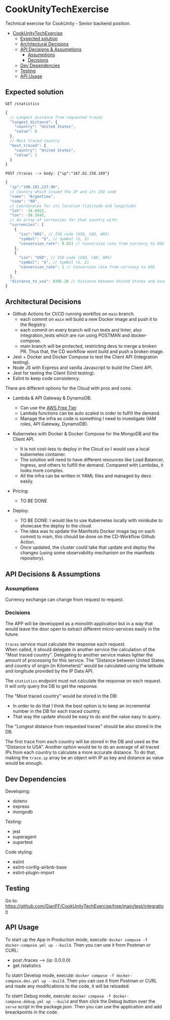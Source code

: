 # CookUnityTechExercise
Technical exercise for CookUnity - Senior backend position.

- [CookUnityTechExercise](#cookunitytechexercise)
  - [Expected solution](#expected-solution)
  - [Architectural Decisions](#architectural-decisions)
  - [API Decisions \& Assumptions](#api-decisions--assumptions)
    - [Assumptions](#assumptions)
    - [Decisions](#decisions)
  - [Dev Dependencies](#dev-dependencies)
  - [Testing](#testing)
  - [API Usage](#api-usage)

## Expected solution

`GET /statistics`

```js
{
  // Longest distance from requested traces
  "longest_distance": {
    "country": "United States",
    "value": 0
  },
  // Most traced country
  "most_traced": { 
    "country": "United States",
    "value": 1
  }
}
```

`POST /traces --> body: {"ip":"167.62.158.169"}`

```js
{
  "ip":"190.191.237.90",
  // Country which issued the IP and its ISO code
  "name": "Argentina", 
  "code": "AR",
  // Coordinates for its location (latitude and longitude)
  "lat": -34.6022,
  "lon": -58.3845,
  // An array of currencies for that country with:
  "currencies": [
    {
      "iso":"ARS", // ISO code (USD, CAD, ARS)
      "symbol": "$", // Symbol ($, £)
      "conversion_rate": 0.023 // Conversion rate from currency to USD
    },
    {
      "iso": "USD", // ISO code (USD, CAD, ARS)
      "symbol": "$", // Symbol ($, £)
      "conversion_rate": 1 // Conversion rate from currency to USD
    }
  ],
  "distance_to_usa": 8395.28 // Distance between United States and country of origin (in Kilometers)
}
```

## Architectural Decisions

* Github Actions for CI/CD running workflos on `main` branch.
  - each commit on `main` will build a new Docker image and push it to the Registry.
  - each commit on every branch will run tests and linter, also integration_tests which are run using POSTMAN and docker-compose. 
  - main branch will be protected, restricting devs to merge a broken PR. Thus that, the CD workflow wont build and push a broken image.
* Jest + Docker and Docker Compose to test the Client API (Integration testing).
* Node JS with Express and vanilla Javascript to build the Client API.
* Jest for testing the Client (Unit testing).
* Eslint to keep code consistency.

There are different options for the Cloud with pros and cons:

* Lambda & API Gateway & DynamoDB.
  - Can use the [AWS Free Tier](https://aws.amazon.com/free/?p=gsrc&c=ho_bswa)
  - Lambda functions can be auto scaled in order to fulfill the demand.
  - Manage the infra as code is something I need to investigate (IAM roles, API Gateway, DynamoDB).

* Kubernetes with Docker & Docker Compose for the MongoDB and the Client API.
  - It is not cost-less to deploy in the Cloud so I would use a local kubernetes container.
  - The solution will need to have different resources like Load Balancer, Ingress, and others to fulfill the demand. Compared with Lambdas, it looks more complex.
  - All the infra can be written in YAML files and managed by devs easily.

* Pricing: 
  - TO BE DONE

* Deploy: 
  - TO BE DONE: I would like to use Kubernetes locally with minikube to showcase the deploy to the cloud.
  - The idea was to update the Manifests Docker image tag on each commit to main, this chould be done on the CD-Workflow Github Action.
  - Once updated, the cluster could take that update and deploy the changes (using some observability mechanism on the manifests repository).

## API Decisions & Assumptions

### Assumptions

Currency exchange can change from request to request.   

### Decisions

The APP will be developped as a monolith application but in a way that would leave the door open to extract different micro-services easily in the future.

`traces` service must calculate the response each request.   
When called, it should delegate in another service the calculation of the "Most traced country". Delegating to another service makes lighter the amount of processing for this service.
The "Distance between United States and country of origin (in Kilometers)" would be calculated using the latitude and longitude provided by the IP Data API.

The `statistics` endpoint must not calculate the response on each request.   
It will only query the DB to get the response.   

The "Most traced country" would be stored in the DB:
* In order to do that I think the best option is to keep an incremental number in the DB for each traced country.
* That way the update should be easy to do and the value easy to query.

The "Longest distance from requested traces" should be also stored in the DB. 

The first trace from each country will be stored in the DB and used as the "Distance to USA".
Another option would be to do an average of all traced IPs from each country to calculate a more accurate distance. To do that, making the `trace.ip` array be an object with IP as key and distance as value would be enough.

## Dev Dependencies

Developing:
* dotenv
* express
* mongodb

Testing:
* jest
* superagent
* supertest

Code styling:
* eslint
* eslint-config-airbnb-base
* eslint-plugin-import

## Testing

Go to: https://github.com/GianFF/CookUnityTechExercise/tree/main/test/integration 

## API Usage

To start up the App in Production mode, execute: `docker compose -f docker-compose.yml up --build`.
Then you can use it from Postman or CURL:
* post /traces --> {ip: 0.0.0.0}
* get /statistics

To statrt Develop mode, execute: `docker compose -f docker-compose.dev.yml up --build`.
Then you can use it from Postman or CURL and made any modifications to the code, it will be reloaded.

To statrt Debug mode, execute: `docker compose -f docker-compose.debug.yml up --build` and then click the Debug button over the `serve` script in the package.json.
Then you can use the application and add breackpoints in the code.